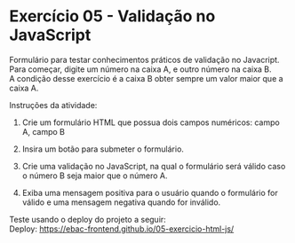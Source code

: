 # Exercício 05 - Validação no JavaScript
Formulário para testar conhecimentos práticos de validação no Javacript.<br>
Para começar, digite um número na caixa A, e outro número na caixa B.<br>
A condição desse exercício é a caixa B obter sempre um valor maior que a caixa A.<br>

Instruções da atividade:
1) Crie um formulário HTML que possua dois campos numéricos:
campo A,
campo B

2) Insira um botão para submeter o formulário.

3) Crie uma validação no JavaScript, na qual o formulário será válido caso o número B seja maior que o número A.

4) Exiba uma mensagem positiva para o usuário quando o formulário for válido e uma mensagem negativa quando for inválido.

Teste usando o deploy do projeto a seguir:<br>
Deploy: https://ebac-frontend.github.io/05-exercicio-html-js/
